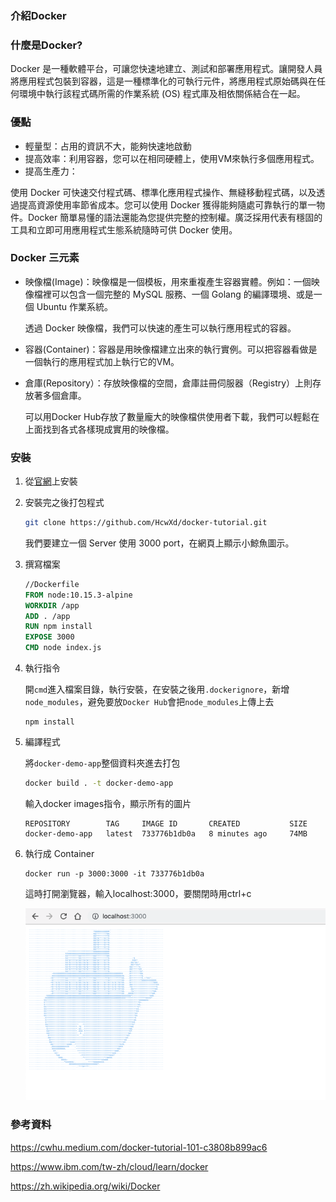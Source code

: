 ### 介紹Docker

### 什麼是Docker?

Docker 是一種軟體平台，可讓您快速地建立、測試和部署應用程式。讓開發人員將應用程式包裝到容器，這是一種標準化的可執行元件，將應用程式原始碼與在任何環境中執行該程式碼所需的作業系統 (OS) 程式庫及相依關係結合在一起。

### 優點

- 輕量型：占用的資訊不大，能夠快速地啟動
- 提高效率：利用容器，您可以在相同硬體上，使用VM來執行多個應用程式。
- 提高生產力：

使用 Docker 可快速交付程式碼、標準化應用程式操作、無縫移動程式碼，以及透過提高資源使用率節省成本。您可以使用 Docker 獲得能夠隨處可靠執行的單一物件。Docker 簡單易懂的語法還能為您提供完整的控制權。廣泛採用代表有穩固的工具和立即可用應用程式生態系統隨時可供 Docker 使用。

### Docker 三元素

- 映像檔(Image)：映像檔是一個模板，用來重複產生容器實體。例如：一個映像檔裡可以包含一個完整的 MySQL 服務、一個 Golang 的編譯環境、或是一個 Ubuntu 作業系統。

  透過 Docker 映像檔，我們可以快速的產生可以執行應用程式的容器。

- 容器(Container)：容器是用映像檔建立出來的執行實例。可以把容器看做是一個執行的應用程式加上執行它的VM。

- 倉庫(Repository）：存放映像檔的空間，倉庫註冊伺服器（Registry）上則存放著多個倉庫。

  可以用Docker Hub存放了數量龐大的映像檔供使用者下載，我們可以輕鬆在上面找到各式各樣現成實用的映像檔。

### 安裝

1. 從[官網](https://docs.docker.com/desktop/mac/install/)上安裝

2. 安裝完之後打包程式

   ```bash
   git clone https://github.com/HcwXd/docker-tutorial.git
   ```

   我們要建立一個 Server 使用 3000 port，在網頁上顯示小鯨魚圖示。

3. 撰寫檔案

   ```dockerfile
   //Dockerfile 
   FROM node:10.15.3-alpine
   WORKDIR /app
   ADD . /app
   RUN npm install
   EXPOSE 3000
   CMD node index.js
   ```

4. 執行指令

   開`cmd`進入檔案目錄，執行安裝，在安裝之後用`.dockerignore`，新增`node_modules`，避免要放`Docker Hub`會把`node_modules`上傳上去

   ```
   npm install
   ```

5. 編譯程式

   將`docker-demo-app`整個資料夾進去打包

   ```bash
   docker build . -t docker-demo-app
   ```

   輸入docker images指令，顯示所有的圖片

   ```
   REPOSITORY        TAG     IMAGE ID       CREATED           SIZE
   docker-demo-app   latest  733776b1db0a   8 minutes ago     74MB
   ```

6. 執行成 Container

   ```
   docker run -p 3000:3000 -it 733776b1db0a
   ```

   這時打開瀏覽器，輸入localhost:3000，要關閉時用ctrl+c

   ![docker1](<https://raw.githubusercontent.com/coolgood88142/markdown_note/master/assets/images/docker1.png>)

### 參考資料

https://cwhu.medium.com/docker-tutorial-101-c3808b899ac6

https://www.ibm.com/tw-zh/cloud/learn/docker

https://zh.wikipedia.org/wiki/Docker
